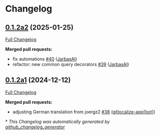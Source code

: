 # Changelog

## [0.1.2a2](https://github.com/OpenVoiceOS/ovos-skill-wordnet/tree/0.1.2a2) (2025-01-25)

[Full Changelog](https://github.com/OpenVoiceOS/ovos-skill-wordnet/compare/0.1.2a1...0.1.2a2)

**Merged pull requests:**

- fix automations [\#40](https://github.com/OpenVoiceOS/ovos-skill-wordnet/pull/40) ([JarbasAl](https://github.com/JarbasAl))
- refactor: new common query decorators [\#39](https://github.com/OpenVoiceOS/ovos-skill-wordnet/pull/39) ([JarbasAl](https://github.com/JarbasAl))

## [0.1.2a1](https://github.com/OpenVoiceOS/ovos-skill-wordnet/tree/0.1.2a1) (2024-12-12)

[Full Changelog](https://github.com/OpenVoiceOS/ovos-skill-wordnet/compare/0.1.1...0.1.2a1)

**Merged pull requests:**

- adjusting German translation from joergz2 [\#38](https://github.com/OpenVoiceOS/ovos-skill-wordnet/pull/38) ([gitlocalize-app[bot]](https://github.com/apps/gitlocalize-app))



\* *This Changelog was automatically generated by [github_changelog_generator](https://github.com/github-changelog-generator/github-changelog-generator)*
